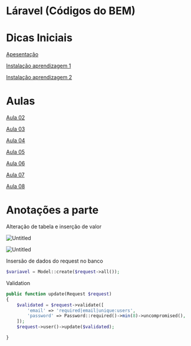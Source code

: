 # Láravel (Códigos do BEM)

# Dicas Iniciais

[Apesentação](La%CC%81ravel%20(Co%CC%81digos%20do%20BEM)%20732ec63e071349bf85b791fe4e7e1075/Apesentac%CC%A7a%CC%83o%2068e549e2412541fd8f72dfdd2f630191.md)

[Instalação aprendizagem 1](La%CC%81ravel%20(Co%CC%81digos%20do%20BEM)%20732ec63e071349bf85b791fe4e7e1075/Instalac%CC%A7a%CC%83o%20aprendizagem%201%203b256e0b0b2b48e59bbea0a6e09e1996.md)

[Instalação aprendizagem 2](La%CC%81ravel%20(Co%CC%81digos%20do%20BEM)%20732ec63e071349bf85b791fe4e7e1075/Instalac%CC%A7a%CC%83o%20aprendizagem%202%20124489d81ea64845a7ae558c108e784e.md)

# Aulas

[Aula 02](La%CC%81ravel%20(Co%CC%81digos%20do%20BEM)%20732ec63e071349bf85b791fe4e7e1075/Aula%2002%20b73dce446ab647d89aa60451a48cd290.md)

[Aula 03](La%CC%81ravel%20(Co%CC%81digos%20do%20BEM)%20732ec63e071349bf85b791fe4e7e1075/Aula%2003%204d2173645a9146bc8b3d800bad19e077.md)

[Aula 04](La%CC%81ravel%20(Co%CC%81digos%20do%20BEM)%20732ec63e071349bf85b791fe4e7e1075/Aula%2004%2041ce4f4f5ce0463a94cd5c74fe6fe0f7.md)

[Aula 05](La%CC%81ravel%20(Co%CC%81digos%20do%20BEM)%20732ec63e071349bf85b791fe4e7e1075/Aula%2005%20cd50cb615ad24960840ee0252a9c0c60.md)

[Aula 06](La%CC%81ravel%20(Co%CC%81digos%20do%20BEM)%20732ec63e071349bf85b791fe4e7e1075/Aula%2006%20cd0891d5fdbc476b8023c3bf6ed5fcc3.md)

[Aula 07](La%CC%81ravel%20(Co%CC%81digos%20do%20BEM)%20732ec63e071349bf85b791fe4e7e1075/Aula%2007%20fbe0b4366ff0450fbd6828cf1c89d09a.md)

[Aula 08](La%CC%81ravel%20(Co%CC%81digos%20do%20BEM)%20732ec63e071349bf85b791fe4e7e1075/Aula%2008%20134fc7d64ff74261ac8e8b2a2e7410b2.md)

# Anotações a parte

Alteração de tabela e inserção de valor

![Untitled](La%CC%81ravel%20(Co%CC%81digos%20do%20BEM)%20732ec63e071349bf85b791fe4e7e1075/Untitled.png)

![Untitled](La%CC%81ravel%20(Co%CC%81digos%20do%20BEM)%20732ec63e071349bf85b791fe4e7e1075/Untitled%201.png)

Insersão de dados do request no banco

```php
$variavel = Model::create($request->all());
```

Validation

```php
public function update(Request $request)
{
	$validated = $request->validate([
		'email' => 'required|email|unique:users',
		'password' => Password::required()->min(8)->uncompromised(),
	]);
	$request->user()->update($validated);

}
```